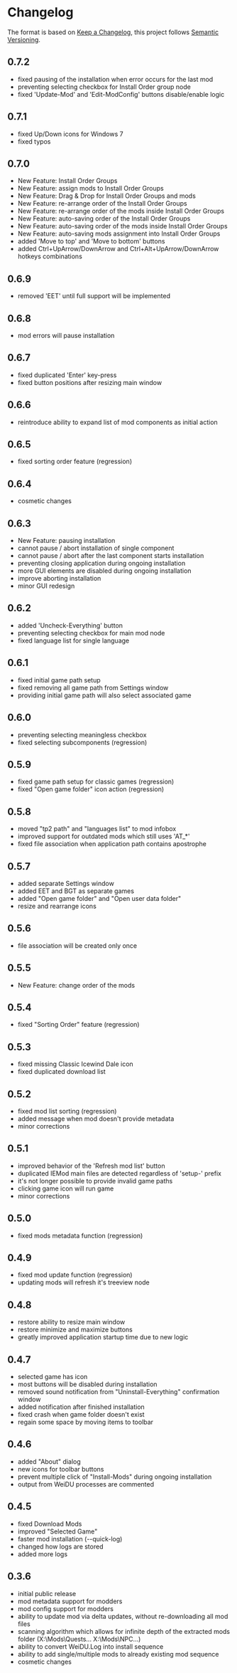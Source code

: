 # Changelog
 The format is based on [Keep a Changelog](https://keepachangelog.com/), this project follows [Semantic Versioning](https://semver.org/).

## 0.7.2

- fixed pausing of the installation when error occurs for the last mod
- preventing selecting checkbox for Install Order group node
- fixed 'Update-Mod' and 'Edit-ModConfig' buttons disable/enable logic

## 0.7.1

- fixed Up/Down icons for Windows 7
- fixed typos

## 0.7.0

- New Feature: Install Order Groups
- New Feature: assign mods to Install Order Groups
- New Feature: Drag & Drop for Install Order Groups and mods
- New Feature: re-arrange order of the Install Order Groups
- New Feature: re-arrange order of the mods inside Install Order Groups
- New Feature: auto-saving order of the Install Order Groups
- New Feature: auto-saving order of the mods inside Install Order Groups
- New Feature: auto-saving mods assignment into Install Order Groups
- added 'Move to top' and 'Move to bottom' buttons
- added Ctrl+UpArrow/DownArrow and Ctrl+Alt+UpArrow/DownArrow hotkeys combinations

## 0.6.9

- removed 'EET' until full support will be implemented

## 0.6.8

- mod errors will pause installation

## 0.6.7

- fixed duplicated 'Enter' key-press
- fixed button positions after resizing main window

## 0.6.6

- reintroduce ability to expand list of mod components as initial action

## 0.6.5

- fixed sorting order feature (regression)

## 0.6.4

 - cosmetic changes

## 0.6.3

- New Feature: pausing installation
- cannot pause / abort installation of single component
- cannot pause / abort after the last component starts installation
- preventing closing application during ongoing installation
- more GUI elements are disabled during ongoing installation
- improve aborting installation
- minor GUI redesign

## 0.6.2

- added 'Uncheck-Everything' button
- preventing selecting checkbox for main mod node
- fixed language list for single language

## 0.6.1

- fixed initial game path setup
- fixed removing all game path from Settings window
- providing initial game path will also select associated game

## 0.6.0

- preventing selecting meaningless checkbox
- fixed selecting subcomponents (regression)

## 0.5.9

- fixed game path setup for classic games (regression)
- fixed "Open game folder" icon action (regression)

## 0.5.8

- moved "tp2 path" and "languages list" to mod infobox
- improved support for outdated mods which still uses 'AT_*'
- fixed file association when application path contains apostrophe

## 0.5.7

- added separate Settings window
- added EET and BGT as separate games
- added "Open game folder" and "Open user data folder"
- resize and rearrange icons

## 0.5.6

- file association will be created only once

## 0.5.5

- New Feature: change order of the mods

## 0.5.4

- fixed "Sorting Order" feature (regression)

## 0.5.3

- fixed missing Classic Icewind Dale icon
- fixed duplicated download list

## 0.5.2

- fixed mod list sorting (regression)
- added message when mod doesn't provide metadata
- minor corrections

## 0.5.1

- improved behavior of the 'Refresh mod list' button
- duplicated IEMod main files are detected regardless of 'setup-' prefix
- it's not longer possible to provide invalid game paths
- clicking game icon will run game
- minor corrections

## 0.5.0

- fixed mods metadata function (regression)

## 0.4.9

- fixed mod update function (regression)
- updating mods will refresh it's treeview node

## 0.4.8

- restore ability to resize main window
- restore minimize and maximize buttons
- greatly improved application startup time due to new logic

## 0.4.7

- selected game has icon
- most buttons will be disabled during installation
- removed sound notification from "Uninstall-Everything" confirmation window
- added notification after finished installation
- fixed crash when game folder doesn't exist
- regain some space by moving items to toolbar

## 0.4.6

- added "About" dialog
- new icons for toolbar buttons
- prevent multiple click of "Install-Mods" during ongoing installation 
- output from WeiDU processes are commented

## 0.4.5

- fixed Download Mods
- improved "Selected Game"
- faster mod installation (--quick-log)
- changed how logs are stored
- added more logs

## 0.3.6

- initial public release
- mod metadata support for modders
- mod config support for modders
- ability to update mod via delta updates, without re-downloading all mod files
- scanning algorithm which allows for infinite depth of the extracted mods folder (X:\Mods\Quests\... X:\Mods\NPC\...)
- ability to convert WeiDU.Log into install sequence
- ability to add single/multiple mods to already existing mod sequence
- cosmetic changes


